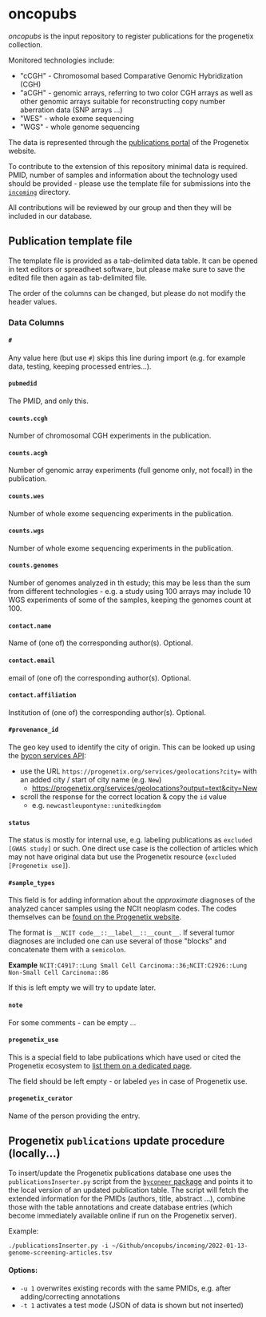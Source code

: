 # oncopubs

_oncopubs_ is the input repository to register publications for the progenetix collection.

Monitored technologies include:

* "cCGH" - Chromosomal based Comparative Genomic Hybridization (CGH)
* "aCGH" - genomic arrays, referring to two color CGH arrays as well as other genomic arrays suitable for reconstructing copy number aberration data (SNP arrays ...)
* "WES" - whole exome sequencing
* "WGS" - whole genome sequencing

The data is represented through the [publications portal](http://progenetix.org/publications/) of the Progenetix website.

To contribute to the extension of this repository minimal data is required. PMID, number of samples and information about the technology used should be provided - please use the template file for submissions into the [`incoming`](./incoming/) directory.

All contributions will be reviewed by our group and then they will be included in our database.

## Publication template file

The template file is provided as a tab-delimited data table. It can be opened in
text editors or spreadheet software, but please make sure to save the edited file
then again as tab-delimited file.

The order of the columns can be changed, but please do not modify the header values.

### Data Columns

#### `#`

Any value here (but use `#`) skips this line during import (e.g. for example data,
  testing, keeping processed entries...).

#### `pubmedid`

The PMID, and only this.

#### `counts.ccgh`

Number of chromosomal CGH experiments in the publication.

#### `counts.acgh`

Number of genomic array experiments (full genome only, not focal!) in the publication.

#### `counts.wes`

Number of whole exome sequencing experiments in the publication.

#### `counts.wgs`

Number of whole exome sequencing experiments in the publication.

#### `counts.genomes`

Number of genomes analyzed in th estudy; this may be less than the sum from different
technologies - e.g. a study using 100 arrays may include 10 WGS experiments of some
of the samples, keeping the genomes count at 100.

#### `contact.name`

Name of (one of) the corresponding author(s). Optional.

#### `contact.email`

email of (one of) the corresponding author(s). Optional.

#### `contact.affiliation`

Institution of (one of) the corresponding author(s). Optional.

#### `#provenance_id`

The geo key used to identify the city of origin. This can be looked up using the
[bycon services API](https://info.progenetix.org/doc/services/geolocations.html):

* use the URL `https://progenetix.org/services/geolocations?city=` with an added city / start of city name (e.g. `New`)
  - <https://progenetix.org/services/geolocations?output=text&city=New>
* scroll the response for the correct location & copy the `id` value
  - e.g. `newcastleupontyne::unitedkingdom`

#### `status`

The status is mostly for internal use, e.g. labeling publications as `excluded [GWAS study]` or such.
One direct use case is the collection of articles which may not have original data
but use the Progenetix resource (`excluded [Progenetix use]`).

#### `#sample_types`

This field is for adding information about the _approximate_ diagnoses of the analyzed
cancer samples using the NCIt neoplasm codes. The codes themselves can be [found
on the Progenetix website](https://progenetix.org/subsets/biosubsets/?filters=NCIT).

The format is `__NCIT code__::__label__::__count__`. If several tumor diagnoses are
included one can use several of those "blocks" and concatenate them with a `semicolon`.

**Example** `NCIT:C4917::Lung Small Cell Carcinoma::36;NCIT:C2926::Lung Non-Small Cell Carcinoma::86`

If this is left empty we will try to update later.

#### `note`

For some comments - can be empty ...

#### `progenetix_use`

This is a special field to labe publications which have used or cited the Progenetix
ecosystem to [list them on a dedicated page](https://progenetix.org/publications/progenetixuse/).

The field should be left empty - or labeled `yes` in case of Progenetix use.

#### `progenetix_curator`

Name of the person providing the entry.

## Progenetix `publications` update procedure (locally...)

To insert/update the Progenetix publications database one uses the `publicationsInserter.py` script from the [`byconeer` package](http://github.com/progenetix/byconeer/) and points it to the local version of an updated publication table. The script will fetch the extended information for the PMIDs (authors, title, abstract ...), combine those with the table annotations and create database entries (which become immediately available online if run on the Progenetix server).

Example:

```
./publicationsInserter.py -i ~/Github/oncopubs/incoming/2022-01-13-genome-screening-articles.tsv
```

#### Options:

* `-u 1` overwrites existing records with the same PMIDs, e.g. after adding/correcting annotations
* `-t 1` activates a test mode (JSON of data is shown but not inserted)

